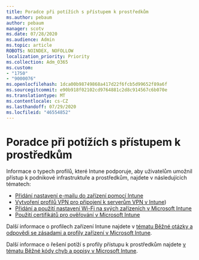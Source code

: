 ```yaml
---
title: Poradce při potížích s přístupem k prostředkům
ms.author: pebaum
author: pebaum
manager: scotv
ms.date: 07/28/2020
ms.audience: Admin
ms.topic: article
ROBOTS: NOINDEX, NOFOLLOW
localization_priority: Priority
ms.collection: Adm_O365
ms.custom:
- "1750"
- "9000076"
ms.openlocfilehash: 1dca00b98749868a417d22f6fcb5d99652f89a6f
ms.sourcegitcommit: e90b918f02102cd9764881c2d8c914567c6b070e
ms.translationtype: MT
ms.contentlocale: cs-CZ
ms.lasthandoff: 07/29/2020
ms.locfileid: "46554852"
---
```

# <a name="troubleshoot-resource-access-issues"></a>Poradce při potížích s přístupem k prostředkům

Informace o typech profilů, které Intune podporuje, aby uživatelům umožnil přístup k podnikové infrastruktuře a prostředkům, najdete v následujících tématech:

- [Přidání nastavení e-mailu do zařízení pomocí Intune](https://docs.microsoft.com/intune/email-settings-configure)
- [Vytvoření profilů VPN pro připojení k serverům VPN v Intune](https://docs.microsoft.com/intune/vpn-settings-configure))
- [Přidání a použití nastavení Wi-Fi na svých zařízeních v Microsoft Intune](https://docs.microsoft.com/intune/wi-fi-settings-configure)
- [Použití certifikátů pro ověřování v Microsoft Intune](https://docs.microsoft.com/intune/certificates-configure)

Další informace o profilech zařízení Intune najdete v [tématu Běžné otázky a odpovědi se zásadami a profily zařízení v Microsoft Intune](https://docs.microsoft.com/intune/device-profile-troubleshoot).

Další informace o řešení potíží s profily přístupu k prostředkům najdete [v tématu Běžné kódy chyb a popisy v Microsoft Intune](https://docs.microsoft.com/intune/troubleshoot-company-resource-access-problems).